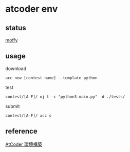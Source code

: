 # atcoder env

## status

[moffy](https://atcoder.jp/users/moffy)

## usage

download

```
acc new [contest name] --template python
```

test

```
contest/[A-F]/ oj t -c "python3 main.py" -d ./tests/
```

submit

```
contest/[A-F]/ acc s
```

## reference

[AtCoder 環境構築](https://zenn.dev/dri_cro_6663/scraps/064296ba53e0d6)
